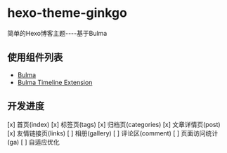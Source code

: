 # hexo-theme-ginkgo
简单的Hexo博客主题----基于Bulma

## 使用组件列表
* [Bulma](https://bulma.io/)
* [Bulma Timeline Extension](https://github.com/wikiki/bulma-extensions)

## 开发进度
[x] 首页(index)
[x] 标签页(tags)
[x] 归档页(categories)
[x] 文章详情页(post)
[x] 友情链接页(links)
[ ] 相册(gallery)
[ ] 评论区(comment)
[ ] 页面访问统计(ga)
[ ] 自适应优化